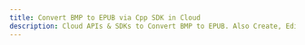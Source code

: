 ---title: Convert BMP to EPUB via Cpp SDK in Clouddescription: Cloud APIs & SDKs to Convert BMP to EPUB. Also Create, Edit & Render Microsoft Word & OpenOffice documents in the Cloud.---